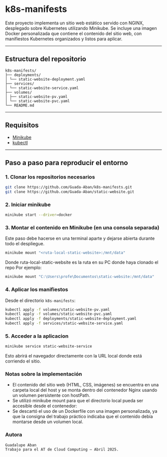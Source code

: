 # k8s-manifests


Este proyecto implementa un sitio web estático servido con NGINX, desplegado sobre Kubernetes utilizando Minikube. 
Se incluye una imagen Docker personalizada que contiene el contenido del sitio web, con manifiestos Kubernetes organizados y listos para aplicar.

---

##  Estructura del repositorio

```
k8s-manifests/
├── deployments/
│ └── static-website-deployment.yaml
├── services/
│ └── static-website-service.yaml
├── volumes/
│ ├── static-website-pv.yaml
│ └── static-website-pvc.yaml
└── README.md
```

---

##  Requisitos

- [Minikube](https://minikube.sigs.k8s.io/docs/start/)
- [kubectl](https://kubernetes.io/docs/tasks/tools/)


---

##  Paso a paso para reproducir el entorno

### 1. Clonar los repositorios necesarios

```bash
git clone https://github.com/Guada-Aban/k8s-manifests.git
git clone https://github.com/Guada-Aban/static-website.git
```

### 2. Iniciar minikube

```bash
minikube start --driver=docker
```

### 3. Montar el contenido en Minikube (en una consola separada)
Este paso debe hacerse en una terminal aparte y dejarse abierta durante todo el despliegue.
```bash
minikube mount "<ruta-local-static-website>:/mnt/data"
```
Donde ruta-local-static-website  es la ruta en su PC donde haya clonado el repo
Por ejemplo:

```bash
minikube mount "C:\Users\profe\Documentos\static-website:/mnt/data"
```

### 4. Aplicar los manifiestos
Desde el directorio `k8s-manifests`:

```bash
kubectl apply -f volumes/static-website-pv.yaml
kubectl apply -f volumes/static-website-pvc.yaml
kubectl apply -f deployments/static-website-deployment.yaml
kubectl apply -f services/static-website-service.yaml
```

### 5. Acceder a la aplicacion

```bash
minikube service static-website-service
```
Esto abrirá el navegador directamente con la URL local donde está corriendo el sitio.

### Notas sobre la implementación
- El contenido del sitio web (HTML, CSS, imágenes) se encuentra en una carpeta local del host y se monta dentro del contenedor Nginx usando un volumen persistente con hostPath.
- Se utilizó minikube mount para que el directorio local pueda ser accesible desde el contenedor:
- Se descartó el uso de un Dockerfile con una imagen personalizada, ya que la consigna del trabajo práctico indicaba que el contenido debía montarse desde un volumen local.

 ### Autora
    Guadalupe Aban
    Trabajo para el AT de Cloud Computing – Abril 2025.





